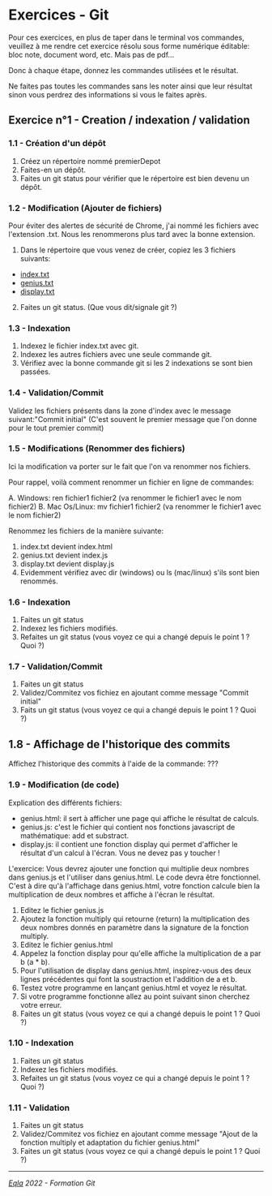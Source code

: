 <h1 class="text-center">Exercices - Git</h1>

Pour ces exercices, en plus de taper dans le terminal vos commandes, veuillez à me rendre cet exercice résolu sous forme numérique éditable: bloc note, document word, etc. Mais pas de pdf...

Donc à chaque étape, donnez les commandes utilisées et le résultat.

Ne faites pas toutes les commandes sans les noter ainsi que leur résultat sinon vous perdrez des informations si vous le faites après.

## Exercice n°1 - Creation / indexation / validation
### 1.1 - Création d'un dépôt
1. Créez un répertoire nommé premierDepot
2. Faites-en un dépôt.
3. Faites un git status pour vérifier que le répertoire est bien devenu un dépôt.

### 1.2 - Modification (Ajouter de fichiers)

Pour éviter des alertes de sécurité de Chrome, j'ai nommé les fichiers avec l'extension .txt. Nous les renommerons plus tard avec la bonne extension.

1. Dans le répertoire que vous venez de créer, copiez les 3 fichiers suivants:
- <a href="http://zamboyle.github.io/Cours/2022/Git/Files/index.txt" download>index.txt</a>
- [genius.txt](http://zamboyle.github.io/Cours/2022/Git/Files/genius.txt)
- [display.txt](http://zamboyle.github.io/Cours/2022/Git/Files/display.txt)
2. Faites un git status. (Que vous dit/signale git ?)

### 1.3 - Indexation

1. Indexez le fichier index.txt avec git.
2. Indexez les autres fichiers avec une seule commande git.
3. Vérifiez avec la bonne commande git si les 2 indexations se sont bien passées.

### 1.4 - Validation/Commit

Validez les fichiers présents dans la zone d'index avec le message suivant:"Commit initial" (C'est souvent le premier message que l'on donne pour le tout premier commit)

### 1.5 - Modifications (Renommer des fichiers)

Ici la modification va porter sur le fait que l'on va renommer nos fichiers.

Pour rappel, voilà comment renommer un fichier en ligne de commandes:

A. Windows: ren fichier1 fichier2 (va renommer le fichier1 avec le nom fichier2)
B. Mac Os/Linux: mv fichier1 fichier2 (va renommer le fichier1 avec le nom fichier2)

Renommez les fichiers de la manière suivante:

1. index.txt devient index.html
2. genius.txt devient index.js
3. display.txt devient display.js
4. Evidemment vérifiez avec dir (windows) ou ls (mac/linux) s'ils sont bien renommés.

### 1.6 - Indexation

1. Faites un git status
2. Indexez les fichiers modifiés.
3. Refaites un git status (vous voyez ce qui a changé depuis le point 1 ? Quoi ?)

### 1.7 - Validation/Commit

1. Faites un git status
2. Validez/Commitez vos fichiez en ajoutant comme message "Commit initial"
3. Faits un git status (vous voyez ce qui a changé depuis le point 1 ? Quoi ?)

## 1.8 - Affichage de l'historique des commits

Affichez l'historique des commits à l'aide de la commande: ??? 

### 1.9 - Modification (de code)

Explication des différents fichiers:

- genius.html: il sert à afficher une page qui affiche le résultat de calculs.
- genius.js: c'est le fichier qui contient nos fonctions javascript de mathématique: add et substract.
- display.js: il contient une fonction display qui permet d'afficher le résultat d'un calcul à l'écran. Vous ne devez pas y toucher !


L'exercice:
Vous devrez ajouter une fonction qui multiplie deux nombres dans genius.js et l'utiliser dans genius.html. Le code devra être fonctionnel. C'est à dire qu'à l'affichage dans genius.html, votre fonction calcule bien la multiplication de deux nombres et affiche à l'écran le résultat.

1. Editez le fichier genius.js 
2. Ajoutez la fonction multiply qui retourne (return) la multiplication des deux nombres donnés en paramètre dans la signature de la fonction multiply.
3. Editez le fichier genius.html
4. Appelez la fonction display pour qu'elle affiche la multiplication de a par b (a * b).
5. Pour l'utilisation de display dans genius.html, inspirez-vous des deux lignes précédentes qui font la soustraction et l'addition de a et b.
6. Testez votre programme en lançant genius.html et voyez le résultat.
7. Si votre programme fonctionne allez au point suivant sinon cherchez votre erreur.
6. Faites un git status (vous voyez ce qui a changé depuis le point 1 ? Quoi ?)

### 1.10 - Indexation

1. Faites un git status
2. Indexez les fichiers modifiés.
3. Refaites un git status (vous voyez ce qui a changé depuis le point 1 ? Quoi ?)

### 1.11 - Validation

1. Faites un git status
2. Validez/Commitez vos fichiez en ajoutant comme message "Ajout de la fonction multiply et adaptation du fichier genius.html"
3. Faites un git status (vous voyez ce qui a changé depuis le point 1 ? Quoi ?)

***
_[Eqla](http://www.eqla.be) 2022 - Formation Git_